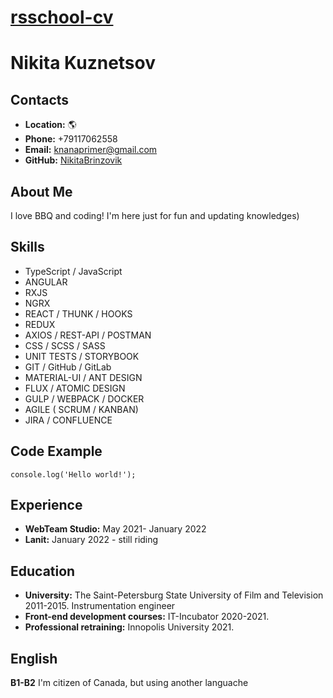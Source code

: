 # __[rsschool-cv](https://NikitaBrinzovik.github.io/rsschool-cv/)__

# __Nikita Kuznetsov__

## __Contacts__
- __Location:__ 🌎 
- __Phone:__ +79117062558
- __Email:__ knanaprimer@gmail.com
- __GitHub:__ [NikitaBrinzovik](https://github.com/NikitaBrinzovik)

## __About Me__
I love BBQ and coding! I'm here just for fun and updating knowledges)

## __Skills__
- TypeScript / JavaScript 
- ANGULAR
- RXJS
- NGRX
- REACT / THUNK / HOOKS
- REDUX 
- AXIOS / REST-API / POSTMAN
- CSS / SCSS / SASS
- UNIT TESTS / STORYBOOK
- GIT / GitHub / GitLab
- MATERIAL-UI /  ANT DESIGN
- FLUX / ATOMIC DESIGN
- GULP / WEBPACK / DOCKER
- AGILE ( SCRUM / KANBAN)
- JIRA / CONFLUENCE

## __Code Example__
```
console.log('Hello world!');
```

## __Experience__
- __WebTeam Studio:__ May 2021- January 2022
- __Lanit:__ January 2022 - still riding 

## __Education__ 
- __University:__ The Saint-Petersburg State University of Film and Television 2011-2015. Instrumentation engineer
- __Front-end development courses:__ IT-Incubator 2020-2021.
- __Professional retraining:__ Innopolis University 2021.

## __English__
__B1-B2__ I'm citizen of Canada, but using another languache
